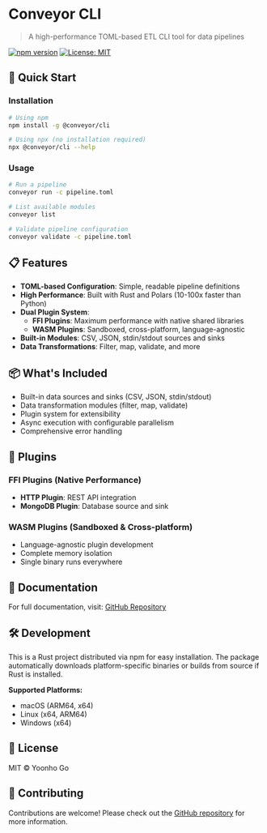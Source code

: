 # Conveyor CLI

> A high-performance TOML-based ETL CLI tool for data pipelines

[![npm version](https://badge.fury.io/js/%40conveyor%2Fcli.svg)](https://www.npmjs.com/package/@conveyor/cli)
[![License: MIT](https://img.shields.io/badge/License-MIT-yellow.svg)](https://opensource.org/licenses/MIT)

## 🚀 Quick Start

### Installation

```bash
# Using npm
npm install -g @conveyor/cli

# Using npx (no installation required)
npx @conveyor/cli --help
```

### Usage

```bash
# Run a pipeline
conveyor run -c pipeline.toml

# List available modules
conveyor list

# Validate pipeline configuration
conveyor validate -c pipeline.toml
```

## 📋 Features

- **TOML-based Configuration**: Simple, readable pipeline definitions
- **High Performance**: Built with Rust and Polars (10-100x faster than Python)
- **Dual Plugin System**:
  - **FFI Plugins**: Maximum performance with native shared libraries
  - **WASM Plugins**: Sandboxed, cross-platform, language-agnostic
- **Built-in Modules**: CSV, JSON, stdin/stdout sources and sinks
- **Data Transformations**: Filter, map, validate, and more

## 📦 What's Included

- Built-in data sources and sinks (CSV, JSON, stdin/stdout)
- Data transformation modules (filter, map, validate)
- Plugin system for extensibility
- Async execution with configurable parallelism
- Comprehensive error handling

## 🔌 Plugins

### FFI Plugins (Native Performance)
- **HTTP Plugin**: REST API integration
- **MongoDB Plugin**: Database source and sink

### WASM Plugins (Sandboxed & Cross-platform)
- Language-agnostic plugin development
- Complete memory isolation
- Single binary runs everywhere

## 📖 Documentation

For full documentation, visit: [GitHub Repository](https://github.com/yoonhoGo/conveyor)

## 🛠️ Development

This is a Rust project distributed via npm for easy installation. The package automatically downloads platform-specific binaries or builds from source if Rust is installed.

**Supported Platforms:**
- macOS (ARM64, x64)
- Linux (x64, ARM64)
- Windows (x64)

## 📄 License

MIT © Yoonho Go

## 🤝 Contributing

Contributions are welcome! Please check out the [GitHub repository](https://github.com/yoonhoGo/conveyor) for more information.
